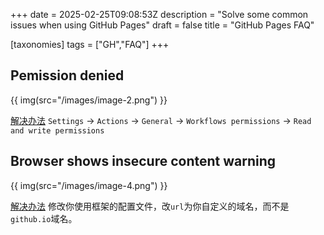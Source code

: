 +++
date = 2025-02-25T09:08:53Z
description = "Solve some common issues when using GitHub Pages"
draft = false
title = "GitHub Pages FAQ"

[taxonomies]
tags = ["GH","FAQ"]
+++

## Pemission denied

{{ img(src="/images/image-2.png") }}

[解决办法]('https://github.com/ad-m/github-push-action/issues/96#issuecomment-889984928')
`Settings` -> `Actions` -> `General` -> `Workflows permissions` -> `Read and write permissions`

## Browser shows insecure content warning

{{ img(src="/images/image-4.png") }}

[解决办法](https://stackoverflow.com/a/46672993)
修改你使用框架的配置文件，改`url`为你自定义的域名，而不是`github.io`域名。
